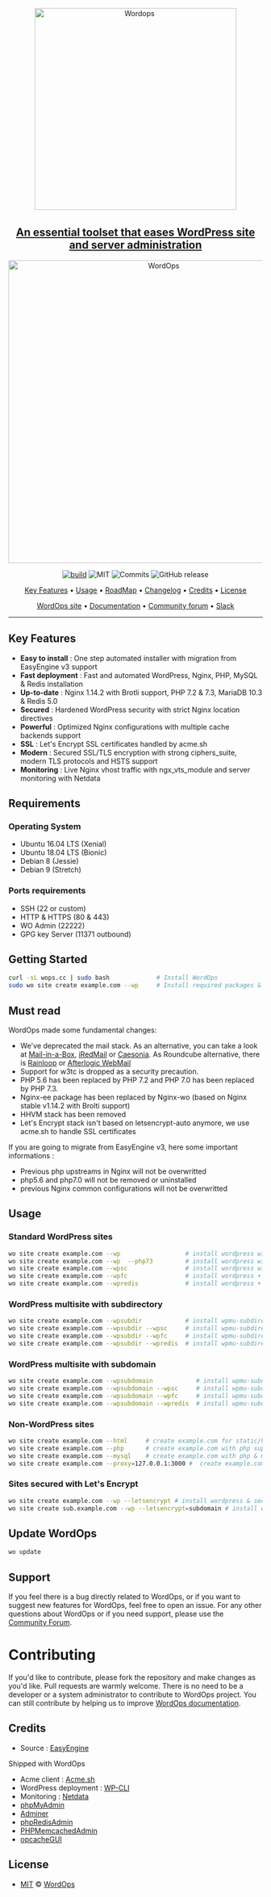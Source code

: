 <p align="center"><img src="https://raw.githubusercontent.com/WordOps/WordOps/updating-configuration/logo.png" width="400" alt="Wordops" /><a href="https://wordops.net">

  <br>
</p>

<h2 align="center">An essential toolset that eases WordPress site and server administration</h2>

<p align="center">
<img src="https://img.virtubox.net/images/2019/03/27/wordops-stable-4.mp4.gif" width="600" alt="WordOps" />

</p>

<p align="center">
<a href="https://travis-ci.org/WordOps/WordOps"><img src="https://travis-ci.org/WordOps/WordOps.svg?branch=master" alt="build"></a>
<img src="https://img.shields.io/github/license/wordops/wordops.svg" alt="MIT">
<img src="https://img.shields.io/github/last-commit/wordops/wordops.svg" alt="Commits">
<img alt="GitHub release" src="https://img.shields.io/github/release-pre/wordops/wordops.svg">
</p>

<p align="center">
  <a href="#key-features">Key Features</a> •
  <a href="#usage">Usage</a> •
  <a href="https://github.com/WordOps/WordOps/projects">RoadMap</a> •
  <a href="https://github.com/WordOps/WordOps/blob/master/CHANGELOG.md">Changelog</a> •
  <a href="#credits">Credits</a> •
  <a href="#license">License</a>
</p>
<p align="center">
<a href="https://wordops.net"> WordOps site</a> •
<a href="https://docs.wordops.net">Documentation</a> •
<a href="https://community.wordops.net">Community forum</a> •
<a href="https://community.wordops.io/slack">Slack</a>

</p>

---

## Key Features

- **Easy to install** : One step automated installer with migration from EasyEngine v3 support
- **Fast deployment** : Fast and automated WordPress, Nginx, PHP, MySQL & Redis installation
- **Up-to-date** : Nginx 1.14.2 with Brotli support, PHP 7.2 & 7.3, MariaDB 10.3 & Redis 5.0
- **Secured** : Hardened WordPress security with strict Nginx location directives
- **Powerful** : Optimized Nginx configurations with multiple cache backends support
- **SSL** : Let's Encrypt SSL certificates handled by acme.sh
- **Modern** : Secured SSL/TLS encryption with strong ciphers_suite, modern TLS protocols and HSTS support
- **Monitoring** : Live Nginx vhost traffic with ngx_vts_module and server monitoring with Netdata

## Requirements

### Operating System

- Ubuntu 16.04 LTS (Xenial)
- Ubuntu 18.04 LTS (Bionic)
- Debian 8 (Jessie)
- Debian 9 (Stretch)

### Ports requirements

- SSH (22 or custom)
- HTTP & HTTPS (80 & 443)
- WO Admin (22222)
- GPG key Server (11371 outbound)

## Getting Started

```bash
curl -sL wops.cc | sudo bash             # Install WordOps
sudo wo site create example.com --wp     # Install required packages & setup WordPress on example.com
```

## Must read

WordOps made some fundamental changes:

- We've deprecated the mail stack. As an alternative, you can take a look at [Mail-in-a-Box](https://github.com/mail-in-a-box/mailinabox), [iRedMail](https://www.iredmail.org/) or [Caesonia](https://github.com/vedetta-com/caesonia). As Roundcube alternative, there is [Rainloop](https://www.rainloop.net/) or [Afterlogic WebMail](https://github.com/afterlogic/webmail-lite-8)
- Support for w3tc is dropped as a security precaution.
- PHP 5.6 has been replaced by PHP 7.2 and PHP 7.0 has been replaced by PHP 7.3.
- Nginx-ee package has been replaced by Nginx-wo (based on Nginx stable v1.14.2 with Brolti support)
- HHVM stack has been removed
- Let's Encrypt stack isn't based on letsencrypt-auto anymore, we use acme.sh to handle SSL certificates

If you are going to migrate from EasyEngine v3, here some important informations :

- Previous php upstreams in Nginx will not be overwritted
- php5.6 and php7.0 will not be removed or uninstalled
- previous Nginx common configurations will not be overwritted

## Usage

### Standard WordPress sites

```bash
wo site create example.com --wp                  # install wordpress without any page caching
wo site create example.com --wp  --php73         # install wordpress with PHP 7.3  without any page caching
wo site create example.com --wpsc                # install wordpress with wp-super-cache plugin
wo site create example.com --wpfc                # install wordpress + nginx fastcgi_cache
wo site create example.com --wpredis             # install wordpress + nginx redis_cache
```

### WordPress multisite with subdirectory

```bash
wo site create example.com --wpsubdir            # install wpmu-subdirectory without any page caching
wo site create example.com --wpsubdir --wpsc     # install wpmu-subdirectory with wp-super-cache plugin
wo site create example.com --wpsubdir --wpfc     # install wpmu-subdirectory + nginx fastcgi_cache
wo site create example.com --wpsubdir --wpredis  # install wpmu-subdirectory + nginx redis_cache
```

### WordPress multisite with subdomain

```bash
wo site create example.com --wpsubdomain            # install wpmu-subdomain without any page caching
wo site create example.com --wpsubdomain --wpsc     # install wpmu-subdomain with wp-super-cache plugin
wo site create example.com --wpsubdomain --wpfc     # install wpmu-subdomain + nginx fastcgi_cache
wo site create example.com --wpsubdomain --wpredis  # install wpmu-subdomain + nginx redis_cache
```

### Non-WordPress sites

```bash
wo site create example.com --html     # create example.com for static/html sites
wo site create example.com --php      # create example.com with php support
wo site create example.com --mysql    # create example.com with php & mysql support
wo site create example.com --proxy=127.0.0.1:3000 #  create example.com with nginx as reverse-proxy
```

### Sites secured with Let's Encrypt

```bash
wo site create example.com --wp --letsencrypt # install wordpress & secure site with letsencrypt
wo site create sub.example.com --wp --letsencrypt=subdomain # install wordpress and secure subdomain with letsencrypt
```

## Update WordOps

```bash
wo update
```

## Support

If you feel there is a bug directly related to WordOps, or if you want to suggest new features for WordOps, feel free to open an issue.
For any other questions about WordOps or if you need support, please use the [Community Forum](https://community.wordops.net/).

# Contributing

If you'd like to contribute, please fork the repository and make changes as you'd like. Pull requests are warmly welcome.
There is no need to be a developer or a system administrator to contribute to WordOps project. You can still contribute by helping us to improve [WordOps documentation](https://github.com/WordOps/docs.wordops.net).

## Credits

- Source : [EasyEngine](https://github.com/easyengine/easyengine)

Shipped with WordOps

- Acme client : [Acme.sh](https://github.com/Neilpang/acme.sh)
- WordPress deployment : [WP-CLI](https://github.com/wp-cli/wp-cli)
- Monitoring : [Netdata](https://github.com/netdata/netdata)
- [phpMyAdmin](https://www.phpmyadmin.net/)
- [Adminer](https://www.adminer.org/)
- [phpRedisAdmin](https://github.com/erikdubbelboer/phpRedisAdmin)
- [PHPMemcachedAdmin](https://github.com/elijaa/phpmemcachedadmin)
- [opcacheGUI](https://github.com/amnuts/opcache-gui)

## License

- [MIT](http://opensource.org/licenses/MIT) © [WordOps](https://wordops.net)
